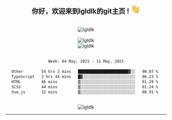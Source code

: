 <div align="center">
<h2> 你好，欢迎来到lgldlk的git主页 ! <img src="https://github.com/lgldlk/lgldlk/blob/main/gifs/Hi.gif" width="30px"></h2>
</div>

<div align="center">
 </br>
 <img src="http://aiitapp.cn:8091/?color=rgba(37,144,118,1)&shadowColor=rgba(12,16,20,1)&fontSize=120&&shadowOffsetX=9&shadowOffsetY=11" height="26px" alt="lgldlk" />
 </br>

   </br>
 <img src="https://github-readme-stats.vercel.app/api?username=lgldlk&show_icons=true&theme=gotham&locale=cn" alt="lgldlk" />
 

</br>

<img  src="http://github-readme-stats.vercel.app/api/top-langs/?username=lgldlk&show_icons=true&theme=gotham&locale=cn&layout=compact" alt="lgldlk"/>  
</br>
</br>

<!--START_SECTION:waka-->
```text
Week: 04 May, 2021 - 11 May, 2021

Other        54 hrs 2 mins   ██████████████████████▓░░   90.07 % 
TypeScript   3 hrs 44 mins   █▓░░░░░░░░░░░░░░░░░░░░░░░   06.23 % 
HTML         46 mins         ▒░░░░░░░░░░░░░░░░░░░░░░░░   01.29 % 
SCSS         44 mins         ▒░░░░░░░░░░░░░░░░░░░░░░░░   01.24 % 
Vue.js       32 mins         ▒░░░░░░░░░░░░░░░░░░░░░░░░   00.91 % 
```
<!--END_SECTION:waka-->

 </br>
  <img src="https://visitor-badge.glitch.me/badge?page_id=lgldlk" alt="lgldlk" />
</div >
  
---

 

